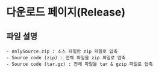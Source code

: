 # 다운로드 페이지(Release)

## 파일 설명

    - onlySource.zip : 소스 파일만 zip 파일로 압축
    - Source code (zip) : 전체 파일을 zip 파일로 압축
    - Source code (tar.gz) : 전체 파일을 tar & gzip 파일로 압축
